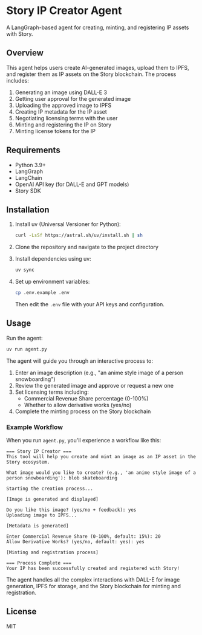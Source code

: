 # Story IP Creator Agent

A LangGraph-based agent for creating, minting, and registering IP assets with Story.

## Overview

This agent helps users create AI-generated images, upload them to IPFS, and register them as IP assets on the Story blockchain. The process includes:

1. Generating an image using DALL-E 3
2. Getting user approval for the generated image
3. Uploading the approved image to IPFS
4. Creating IP metadata for the IP asset
5. Negotiating licensing terms with the user
6. Minting and registering the IP on Story
7. Minting license tokens for the IP

## Requirements

- Python 3.9+
- LangGraph
- LangChain
- OpenAI API key (for DALL-E and GPT models)
- Story SDK

## Installation

1. Install uv (Universal Versioner for Python):
   ```bash
   curl -LsSf https://astral.sh/uv/install.sh | sh
   ```

2. Clone the repository and navigate to the project directory

3. Install dependencies using uv:
   ```bash
   uv sync
   ```

4. Set up environment variables:
   ```bash
   cp .env.example .env
   ```
   Then edit the `.env` file with your API keys and configuration.

## Usage

Run the agent:

```bash
uv run agent.py
```

The agent will guide you through an interactive process to:

1. Enter an image description (e.g., "an anime style image of a person snowboarding")
2. Review the generated image and approve or request a new one
3. Set licensing terms including:
   - Commercial Revenue Share percentage (0-100%)
   - Whether to allow derivative works (yes/no)
4. Complete the minting process on the Story blockchain

### Example Workflow

When you run `agent.py`, you'll experience a workflow like this:

```
=== Story IP Creator ===
This tool will help you create and mint an image as an IP asset in the Story ecosystem.

What image would you like to create? (e.g., 'an anime style image of a person snowboarding'): blob skateboarding

Starting the creation process...

[Image is generated and displayed]

Do you like this image? (yes/no + feedback): yes
Uploading image to IPFS...

[Metadata is generated]

Enter Commercial Revenue Share (0-100%, default: 15%): 20
Allow Derivative Works? (yes/no, default: yes): yes

[Minting and registration process]

=== Process Complete ===
Your IP has been successfully created and registered with Story!
```

The agent handles all the complex interactions with DALL-E for image generation, IPFS for storage, and the Story blockchain for minting and registration.

## License

MIT